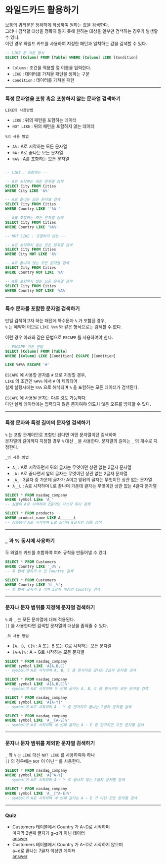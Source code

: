 # 와일드카드 활용하기

보통의 쿼리문은 정확하게 작성하여 원하는 값을 검색한다.  
그러나 검색할 대상을 정확히 알지 못해 원하는 대상을 일부만 검색하는 경우가 발생할 수 있다.  
이런 경우 와일드 카드를 사용하여 지정한 패턴과 일치하는 값을 검색할 수 있다.

```sql
-- LIKE 문 기본 형식
SELECT [Column] FROM [Table] WHERE [Column] LIKE [Condition]
```

- `Column` : 조건을 적용할 열 이름을 입력한다.
- `LIKE` : 데이터를 가져올 패턴을 정하는 구문
- `Condition` : 데이터를 가져올 패턴

---

### 특정 문자열을 포함 혹은 포함하지 않는 문자열 검색하기

`LIKE의 사용방법`
- `LIKE` : 뒤의 패턴을 포함하는 데이터
- `NOT LIKE` : 뒤의 패턴을 포함하지 않는 데이터

`%의 사용 방법`
- `A%` : A로 시작하는 모든 문자열
- `%A` : A로 끝나는 모든 문자열
- `%A%` : A를 포함하는 모든 문자열

```sql

-- LIKE : 포함하는 --

-- A로 시작하는 모든 문자열 검색
SELECT City FROM Cities
WHERE City LIKE 'A%'

-- A로 끝나는 모든 문자열 검색
SELECT City FROM Cities
WHERE Country LIKE '`%A`'

-- A를 포함하는 모든 문자열 검색
SELECT City FROM Cities
WHERE Country LIKE '%A%'

-- NOT LIKE : 포함하지 않는 --

-- A로 시작하지 않는 모든 문자열 검색
SELECT City FROM Cities
WHERE City NOT LIKE 'A%'

-- A로 끝나지 않는 모든 문자열 검색
SELECT City FROM Cities
WHERE Country NOT LIKE '%A'

-- A를 포함하지 않는 모든 문자열 검색
SELECT City FROM Cities
WHERE Country NOT LIKE '%A%'
```

---

### 특수 문자를 포함한 문자열 검색하기

만일 검색하고자 하는 패턴에 특수문자 `%` 가 포함된 경우,  
`%` 는 예약어 이므로 `LIKE %%%` 와 같은 형식으로는 검색할 수 없다.  

이런 경우 아래와 같은 문법으로 `ESCAPE` 를 사용하여야 한다.

```sql
-- ESCAPE 기본 문법
SELECT [Column] FROM [Table]
WHERE [Column] LIKE [Condition] ESCAPE [Condition]
```


```sql
LIKE %#%% ESCAPE '#'
```
`ESCAPE` 에 사용할 문자를 `#` 으로 지정할 경우,  
`LIKE` 의 조건인 `%#%%` 에서 `#` 이 제외되어  
실제 실행시에는 `%%%` 으로 해석되며 `%` 을 포함하는 모든 데이터가 검색된다.

`ESCAPE` 에 사용될 문자는 다른 것도 가능하다.  
다만 실제 데이터에는 입력되지 않은 문자여야 의도치 않은 오류를 방지할 수 있다.

---

### 특정 문자와 특정 길이의 문자열 검색하기

`%` 는 포함 관계이므로 포함만 된다면 어떤 문자열이던 검색하며  
문자열의 길이까지 지정할 경우 `%` 대신 `_` 을 사용한다.
문자열의 길이는 `_` 의 개수로 지정한다.

`_의 사용 방법`
- `A_` : A로 시작하면서 뒤의 글자는 무엇이던 상관 없는 2글자 문자열
- `_A` : A로 끝나면서 앞의 글자는 무엇이던 상관 없는 2글자 문자열
- `_A_` : 3글자 중 가운데 글자가 A이고 앞뒤의 글자는 무엇이던 상관 없는 문자열
- `A__L` : A로 시작하며 L로 끝나며 가운데 글자는 무엇이던 상관 없는 4글자 문자열

```sql
SELECT * FROM nasdaq_company
WHERE symbol Like 'A_'
-- 심볼이 A로 시작하며 2글자인 나스닥 회사 검색

SELECT * FROM products
WHERE product_name LIKE A______L
-- 상품명이 A로 시작하여 L로 끝나며 8글자인 상품 검색
```

---

### _ 과 % 동시에 사용하기

두 와일드 카드를 조합하여 여러 규칙을 만들어낼 수 있다.

```sql
SELECT * FROM Customers
WHERE Country LIKE '_U%';
-- 두 번째 글자가 U 인 Country 검색

SELECT * FROM Customers
WHERE Country LIKE 'U__%';
-- 첫 번째 글자가 U 이며 3글자 이상인 Country 검색
```

---

### 문자나 문자 범위를 지정해 문자열 검색하기

`%` 과 `_` 는 모든 문자열에 대해 적용된다.  
`[]` 을 사용한다면 검색할 문자열의 대상을 좁혀줄 수 있다.

`_의 사용 방법`
- `[A, B, C]%` : A 또는 B 또는 C로 시작하는 모든 문자열
- `[A-G]%` : A ~ G로 시작하는 모든 문자열

```sql
SELECT * FROM nasdaq_company
WHERE symbol LIKE 'A[A,B,C]'
-- symbol이 A로 시작하며 A, B, C 중 한가지로 끝나는 2글자 문자열 검색

SELECT * FROM nasdaq_company
WHERE symbol LIKE 'A[A,B,C]%'
-- symbol이 A로 시작하며 두 번째 글자는 A, B, C 중 한가지인 모든 문자열 검색

SELECT * FROM nasdaq_company
WHERE symbol LIKE 'A[A-Y]'
-- symbol이 A로 시작하며 A ~ Y 중 한가지로 끝나는 2글자 문자열 검색

SELECT * FROM nasdaq_company
WHERE symbol LIKE 'A__[A-E]%'
-- symbol이 A로 시작하며 네 번째 글자는 A ~ E 중 한가지인 모든 문자열 검색
```

---

### 문자나 문자 범위를 제외한 문자열 검색하기

`_` 와 `%` 는 `LIKE` 대신 `NOT LIKE` 를 사용하여야 하나  
`[]` 의 경우에는 `NOT` 이 아닌 `^` 를 사용한다.

```sql
SELECT * FROM nasdaq_company
WHERE symbol LIKE 'A[^A-Y]'
-- symbol이 A로 시작하며 A ~ Y 로 끝나지 않는 2글자 문자열 검색

SELECT * FROM nasdaq_company
WHERE symbol LIKE 'A__[^A-E]%'
-- symbol이 A로 시작하며 네 번째 글자는 A ~ E 가 아닌 모든 문자열 검색
```

---

### Quiz
- Customers 테이블에서 Country 가 A~D로 시작하며  
마지막 2번째 글자가 g~z가 아닌 데이터  
[answer](/QuerySQLs/WildCard_Quiz_1.sql)
- Customers 테이블에서 Country 가 A~D로 시작하지 않으며  
a~d로 끝나는 7글자 이상인 데이터  
[answer](/QuerySQLs/WildCard_Quiz_2.sql)
